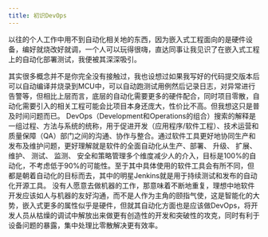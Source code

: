 ```yaml
---
title: 初识DevOps
---
```


以往的个人工作中用不到自动化相关地的东西，因为嵌入式工程面向的是硬件设备，编好就烧改好就调，一个人可以玩得很嗨，直达同事让我见识了在嵌入式工程上的自动化部署测试，我便被其深深吸引。 

其实很多概念并不是你完全没有接触过，我也设想过如果我写好的代码提交版本后可以自动编译并烧录到MCU中，可以自动跑测试用例然后记录日志，对异常进行告警等，但相比上层而言，底层的自动化需要更多的硬件配合，同时项目零散，自动化需要引入的相关工程可能会比项目本身还庞大，性价比不高。但我想这只是普及时间问题而已。 DevOps（Development和Operations的组合）搜索的解释是一组过程、方法与系统的统称，用于促进开发（应用程序/软件工程）、技术运营和质量保障（QA）部门之间的沟通、协作与整合。通过软件工具更好地协同生产和发布及维护问题，更好理解就是软件的全面自动化从生产、部署、 升级、 扩展、 维护、 测试、 监测、 安全和策略管理多个维度减少人的介入，目标是100%的自动化，不考虑低于90%的可能性。至于其中具体使用的软件工具会有所不同，但都是朝着自动化的目标而去，其中的明星Jenkins就是用于持续测试和发布的自动化开源工具。 没有人愿意去做机器的工作，那意味着不断地重复，理想中地软件开发应该如人与机器的友好沟通，而不是人作为主角的颐指气使，这是智能化的大势，嵌入式更多的属性似乎是硬件，但就其自动化方面也是应该做DevOps，将开发人员从枯燥的调试中解放出来做更有创造性的开发和突破性的攻克，同时有利于设备问题的暴露，集中处理比零散解决更有效率。